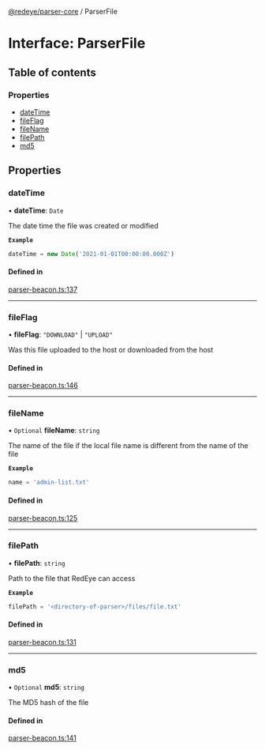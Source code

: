 [@redeye/parser-core](../index.md) / ParserFile

# Interface: ParserFile

## Table of contents

### Properties

- [dateTime](ParserFile.md#datetime)
- [fileFlag](ParserFile.md#fileflag)
- [fileName](ParserFile.md#filename)
- [filePath](ParserFile.md#filepath)
- [md5](ParserFile.md#md5)

## Properties

### dateTime

• **dateTime**: `Date`

The date time the file was created or modified

**`Example`**

```ts
dateTime = new Date('2021-01-01T00:00:00.000Z')
```

#### Defined in

[parser-beacon.ts:137](https://github.com/cisagov/RedEye/blob/9f9475cf/parsers/parser-core/src/parser-output/parser-beacon.ts#L137)

___

### fileFlag

• **fileFlag**: ``"DOWNLOAD"`` \| ``"UPLOAD"``

Was this file uploaded to the host or downloaded from the host

#### Defined in

[parser-beacon.ts:146](https://github.com/cisagov/RedEye/blob/9f9475cf/parsers/parser-core/src/parser-output/parser-beacon.ts#L146)

___

### fileName

• `Optional` **fileName**: `string`

The name of the file if the local file name is different from the name of the file

**`Example`**

```ts
name = 'admin-list.txt'
```

#### Defined in

[parser-beacon.ts:125](https://github.com/cisagov/RedEye/blob/9f9475cf/parsers/parser-core/src/parser-output/parser-beacon.ts#L125)

___

### filePath

• **filePath**: `string`

Path to the file that RedEye can access

**`Example`**

```ts
filePath = '<directory-of-parser>/files/file.txt'
```

#### Defined in

[parser-beacon.ts:131](https://github.com/cisagov/RedEye/blob/9f9475cf/parsers/parser-core/src/parser-output/parser-beacon.ts#L131)

___

### md5

• `Optional` **md5**: `string`

The MD5 hash of the file

#### Defined in

[parser-beacon.ts:141](https://github.com/cisagov/RedEye/blob/9f9475cf/parsers/parser-core/src/parser-output/parser-beacon.ts#L141)
